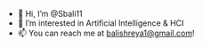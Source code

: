 - 👋 Hi, I’m @Sbali11
- 👀 I’m interested in Artificial Intelligence & HCI 
- 📫 You can reach me at balishreya1@gmail.com!

<!---
Sbali11/Sbali11 is a ✨ special ✨ repository because its `README.md` (this file) appears on your GitHub profile.
You can click the Preview link to take a look at your changes.
--->
